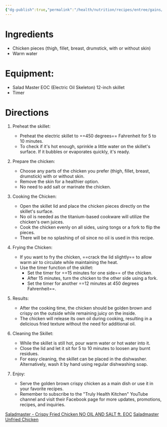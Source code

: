 ```yaml
---
{"dg-publish":true,"permalink":"/health/nutrition/recipes/entree/gains/golden-brown-crispy-chicken/","tags":["cookmate"]}
---
```




# Ingredients

- Chicken pieces (thigh, fillet, breast, drumstick, with or without skin)
- Warm water

# Equipment:

- Salad Master EOC (Electric Oil Skeleton) 12-inch skillet
- Timer

# Directions

1. Preheat the skillet:
    
    - Preheat the electric skillet to ==450 degrees== Fahrenheit for 5 to 10 minutes.
    - To check if it's hot enough, sprinkle a little water on the skillet's surface. If it bubbles or evaporates quickly, it's ready.
2. Prepare the chicken:
    
    - Choose any parts of the chicken you prefer (thigh, fillet, breast, drumstick) with or without skin.
    - Remove the skin for a healthier option.
    - No need to add salt or marinate the chicken.
3. Cooking the Chicken:
    
    - Open the skillet lid and place the chicken pieces directly on the skillet's surface.
    - No oil is needed as the titanium-based cookware will utilize the chicken's own juices.
    - Cook the chicken evenly on all sides, using tongs or a fork to flip the pieces.
    - There will be no splashing of oil since no oil is used in this recipe.
4. Frying the Chicken:
    
    - If you want to fry the chicken, ==crack the lid slightly== to allow warm air to circulate while maintaining the heat.
    - Use the timer function of the skillet:
        - Set the timer for ==15 minutes for one side== of the chicken.
        - After 15 minutes, turn the chicken to the other side using a fork.
        - Set the timer for another ==12 minutes at 450 degrees Fahrenheit==.
5. Results:
    
    - After the cooking time, the chicken should be golden brown and crispy on the outside while remaining juicy on the inside.
    - The chicken will release its own oil during cooking, resulting in a delicious fried texture without the need for additional oil.
6. Cleaning the Skillet:
    
    - While the skillet is still hot, pour warm water or hot water into it.
    - Close the lid and let it sit for 5 to 10 minutes to loosen any burnt residues.
    - For easy cleaning, the skillet can be placed in the dishwasher. Alternatively, wash it by hand using regular dishwashing soap.
7. Enjoy:
    
    - Serve the golden brown crispy chicken as a main dish or use it in your favorite recipes.
    - Remember to subscribe to the "Truly Health Kitchen" YouTube channel and visit their Facebook page for more updates, promotions, recipes, and inquiries.

[Saladmaster - Crispy Fried Chicken NO OIL AND SALT ft. EOC](https://www.youtube.com/watch?v=izdHUQG9Ryk)
[Saladmaster Unfried Chicken](https://www.youtube.com/watch?v=gKW89TcZ40U)
